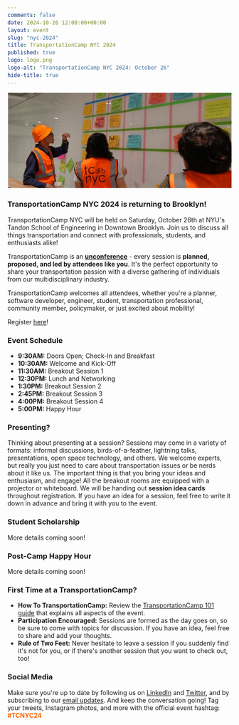 ```yaml
---
comments: false
date: 2024-10-26 12:00:00+00:00
layout: event
slug: "nyc-2024"
title: TransportationCamp NYC 2024
published: true
logo: logo.png
logo-alt: "TransportationCamp NYC 2024: October 26"
hide-title: true
---
```


<img src="board.jpg" alt="Board" />

### TransportationCamp NYC 2024 is returning to Brooklyn!

TransportationCamp NYC will be held on Saturday, October 26th at NYU&#39;s Tandon School of Engineering in Downtown
Brooklyn. Join us to discuss all things transportation and connect with professionals, students, and enthusiasts alike!

TransportationCamp is an **[unconference](https://en.wikipedia.org/wiki/Unconference)** - every session is **planned,
proposed, and led by attendees like you**. It&#39;s the perfect opportunity to share your transportation passion with a
diverse gathering of individuals from our multidisciplinary industry.

TransportationCamp welcomes all attendees, whether you&#39;re a planner,
software developer, engineer, student, transportation professional, community member, policymaker, or just excited
about mobility!

Register [here](https://tcnyc.ticketspice.com/transportationcamp-nyc-2024)!

### Event Schedule

- **9:30AM:** Doors Open; Check-In and Breakfast
- **10:30AM:** Welcome and Kick-Off
- **11:30AM:** Breakout Session 1
- **12:30PM:** Lunch and Networking
- **1:30PM:** Breakout Session 2
- **2:45PM:** Breakout Session 3
- **4:00PM:** Breakout Session 4
- **5:00PM:** Happy Hour

### Presenting?

Thinking about presenting at a session? Sessions may come in a variety of formats: informal discussions,
birds-of-a-feather, lightning talks, presentations, open space technology, and others. We welcome experts, but really
you just need to care about transportation issues or be nerds about it like us. The important thing is that you bring
your ideas and enthusiasm, and engage! All the breakout rooms are equipped with a projector or whiteboard. We will
be handing out **session idea cards** throughout registration. If you have an idea for a session, feel free to write it
down in advance and bring it with you to the event.

### Student Scholarship

More details coming soon!

### Post-Camp Happy Hour

More details coming soon!

### First Time at a TransportationCamp?

- **How To TransportationCamp:** Review
  the [TransportationCamp 101 guide](http://transportationcamp.org/2011/02/how-transportationcamp-works-the-essential-guide/)
  that explains all aspects of the event.
- **Participation Encouraged:** Sessions are formed as the day goes on, so be sure to come with topics for discussion.
  If you have an idea, feel free to share and add your thoughts.
- **Rule of Two Feet:** Never hesitate to leave a session if you suddenly find it&#39;s not for you, or if there&#39;s
  another session that you want to check out, too!

### Social Media

Make sure you&#39;re up to date by following us on [LinkedIn](https://www.linkedin.com/company/tcnyc/posts)
and [Twitter](https://twitter.com/transpocampnyc), and by
subscribing to our [email updates](http://eepurl.com/dFtMzX). And keep the conversation going! Tag your
tweets, Instagram photos, and more with the official event hashtag: <span style="color: #FF6600;">**#TCNYC24**</span>
